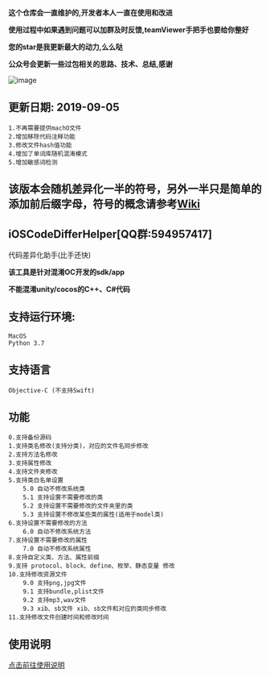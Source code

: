 **这个仓库会一直维护的,开发者本人一直在使用和改进**

**使用过程中如果遇到问题可以加群及时反馈,teamViewer手把手也要给你整好**

**您的star是我更新最大的动力,么么哒**

**公众号会更新一些过包相关的思路、技术、总结,感谢**

![image](https://github.com/iOSCoderMaster/iOSCodeDifferHelper/blob/master/QRCode.png)

## 更新日期: 2019-09-05

 ```
1.不再需要提供machO文件
2.增加移除代码注释功能
3.修改文件hash值功能
4.增加了单词库随机混淆模式
5.增加敏感词检测
```

## 该版本会随机差异化一半的符号，另外一半只是简单的添加前后缀字母，符号的概念请参考[Wiki](https://github.com/rowliny/iOSCodeDifferHelper/wiki)


## iOSCodeDifferHelper[QQ群:594957417]
代码差异化助手(比手还快)

**该工具是针对混淆OC开发的sdk/app**

**不能混淆unity/cocos的C++、C#代码**

## 支持运行环境:

```
MacOS
Python 3.7
```

## 支持语言

```
Objective-C (不支持Swift)
```

## 功能

```
0.支持备份源码
1.支持类名修改(支持分类)，对应的文件名同步修改
2.支持方法名修改
3.支持属性修改
4.支持文件夹修改
5.支持类白名单设置
    5.0 自动不修改系统类
    5.1 支持设置不需要修改的类
    5.2 支持设置不需要修改的文件夹里的类
    5.3 支持设置不修改某些类的属性(适用于model类)
6.支持设置不需要修改的方法
    6.0 自动不修改系统方法
7.支持设置不需要修改的属性
    7.0 自动不修改系统属性
8.支持自定义类、方法、属性前缀
9.支持 protocol、block、define、枚举、静态变量 修改
10.支持修改资源文件
    9.0 支持png,jpg文件
    9.1 支持bundle,plist文件
    9.2 支持mp3,wav文件
    9.3 xib、sb文件 xib、sb文件和对应的类同步修改
11.支持修改文件创建时间和修改时间
```

## 使用说明
[点击前往使用说明](https://github.com/rowliny/iOSCodeDifferHelper/wiki)






